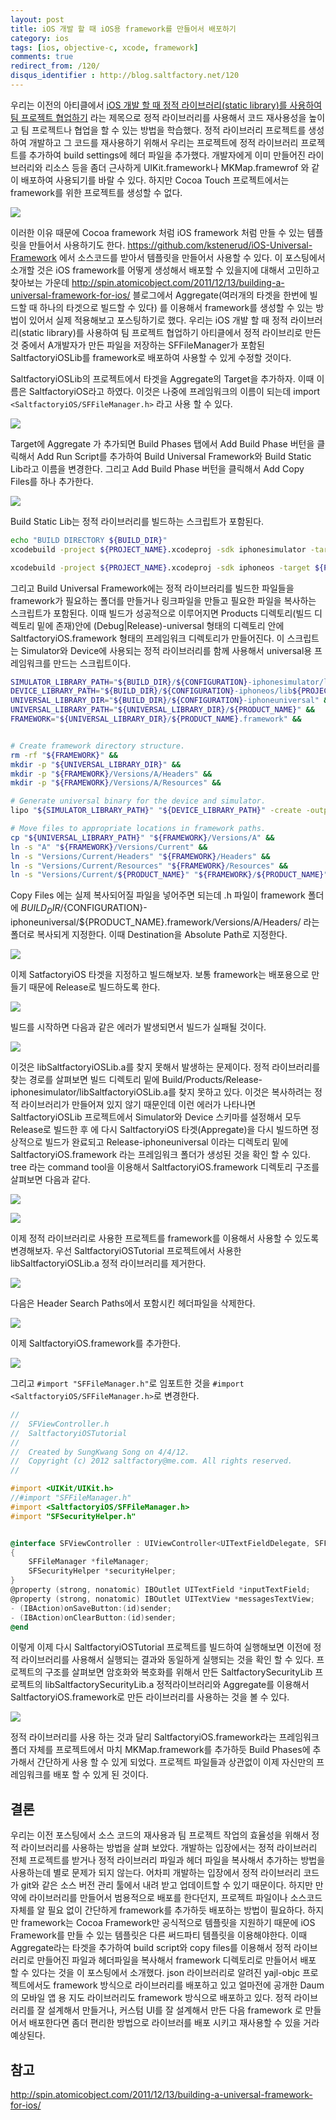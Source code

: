 ```yaml
---
layout: post
title: iOS 개발 할 때 iOS용 framework를 만들어서 배포하기
category: ios
tags: [ios, objective-c, xcode, framework]
comments: true
redirect_from: /120/
disqus_identifier : http://blog.saltfactory.net/120
---
```


우리는 이전의 아티클에서 [iOS 개발 할 때 정적 라이브러리(static library)를 사용하여 팀 프로젝트 협업하기](http://blog.saltfactory.net/119) 라는 제목으로 정적 라이브러리를 사용해서 코드 재사용성을 높이고 팀 프로젝트나 협업을 할 수 있는 방법을 학습했다. 정적 라이브러리 프로젝트를 생성하여 개발하고 그 코드를 재사용하기 위해서 우리는 프로젝트에 정적 라이브러리 프로젝트를 추가하여 build settings에 헤더 파일을 추가했다. 개발자에게 이미 만들어진 라이브러리와 리소스 등을 좀더 근사하게 UIKit.framework나 MKMap.framewrof 와 같이 배포하여 사용되기를 바랄 수 있다. 하지만 Cocoa Touch 프로젝트에서는 framework를 위한 프로젝트를 생성할 수 없다.
<!--more-->

![](http://blog.hibrainapps.net/saltfactory/images/26076b1f-6b77-4bd5-9521-342dcee217ff)

이러한 이유 때문에 Cocoa framework 처럼 iOS framework 처럼 만들 수 있는 템플릿을 만들어서 사용하기도 한다. https://github.com/kstenerud/iOS-Universal-Framework 에서 소스코드를 받아서 템플릿을 만들어서 사용할 수 있다. 이 포스팅에서 소개할 것은 iOS framework를 어떻게 생성해서 배포할 수 있을지에 대해서 고민하고 찾아보는 가운데 http://spin.atomicobject.com/2011/12/13/building-a-universal-framework-for-ios/ 블로그에서 Aggregate(여러개의 타겟을 한번에 빌드할 때 하나의 타겟으로 빌드할 수 있다) 를 이용해서 framework를 생성할 수 있는 방법이 있어서 실제 적용해보고 포스팅하기로 했다. 우리는  iOS 개발 할 때 정적 라이브러리(static library)를 사용하여 팀 프로젝트 협업하기 아티클에서 정적 라이브리로 만든 것 중에서 A개발자가 만든 파일을 저장하는 SFFileManager가 포함된 SaltfactoryiOSLib를 framework로 배포하여 사용할 수 있게 수정할 것이다.

SaltfactoryiOSLib의 프로젝트에서 타겟을 Aggregate의 Target을 추가하자. 이때 이름은 SaltfactoryiOS라고 하였다. 이것은 나중에 프레임워크의 이름이 되는데 import `<SaltfactoryiOS/SFFileManager.h>` 라고 사용 할 수 있다.

![](http://blog.hibrainapps.net/saltfactory/images/9a9b102b-eec1-4d9d-835b-78029b0dd586)

Target에 Aggregate 가 추가되면 Build Phases 탭에서 Add Build Phase 버턴을 클릭해서 Add Run Script를 추가하여 Build Universal Framework와 Build Static Lib라고 이름을 변경한다. 그리고 Add Build Phase 버턴을 클릭해서 Add Copy Files를 하나 추가한다.

![](http://blog.hibrainapps.net/saltfactory/images/03f55c72-c22a-46f4-8457-1e20f26dc56d)

Build Static Lib는 정적 라이브러리를 빌드하는 스크립트가 포함된다.

```bash
echo "BUILD DIRECTORY ${BUILD_DIR}"
xcodebuild -project ${PROJECT_NAME}.xcodeproj -sdk iphonesimulator -target ${PROJECT_NAME} -configuration ${CONFIGURATION} clean build CONFIGURATION_BUILD_DIR=${BUILD_DIR}/${CONFIGURATION}-iphonesimulator

xcodebuild -project ${PROJECT_NAME}.xcodeproj -sdk iphoneos -target ${PROJECT_NAME} -configuration ${CONFIGURATION} clean build CONFIGURATION_BUILD_DIR=${BUILD_DIR}/${CONFIGURATION}-iphoneos
```

그리고 Build Universal Framework에는 정적 라이브러리를 빌드한 파일들을 framework가 필요하는 폴더를 만들거나 링크파일을 만들고 필요한 파일을 복사하는 스크립트가 포함된다. 이때 빌드가 성공적으로 이루어지면 Products 디렉토리(빌드 디렉토리 밑에 존재)안에 (Debug|Release)-universal  형태의 디렉토리 안에 SaltfactoryiOS.framework 형태의 프레임워크 디렉토리가 만들어진다. 이 스크립트는 Simulator와 Device에 사용되는 정적 라이브러리를 함께 사용해서 universal용 프레임워크를 만드는 스크립트이다.

```bash
SIMULATOR_LIBRARY_PATH="${BUILD_DIR}/${CONFIGURATION}-iphonesimulator/lib${PROJECT_NAME}.a" &&
DEVICE_LIBRARY_PATH="${BUILD_DIR}/${CONFIGURATION}-iphoneos/lib${PROJECT_NAME}.a" &&
UNIVERSAL_LIBRARY_DIR="${BUILD_DIR}/${CONFIGURATION}-iphoneuniversal" &&
UNIVERSAL_LIBRARY_PATH="${UNIVERSAL_LIBRARY_DIR}/${PRODUCT_NAME}" &&
FRAMEWORK="${UNIVERSAL_LIBRARY_DIR}/${PRODUCT_NAME}.framework" &&


# Create framework directory structure.
rm -rf "${FRAMEWORK}" &&
mkdir -p "${UNIVERSAL_LIBRARY_DIR}" &&
mkdir -p "${FRAMEWORK}/Versions/A/Headers" &&
mkdir -p "${FRAMEWORK}/Versions/A/Resources" &&

# Generate universal binary for the device and simulator.
lipo "${SIMULATOR_LIBRARY_PATH}" "${DEVICE_LIBRARY_PATH}" -create -output "${UNIVERSAL_LIBRARY_PATH}" &&

# Move files to appropriate locations in framework paths.
cp "${UNIVERSAL_LIBRARY_PATH}" "${FRAMEWORK}/Versions/A" &&
ln -s "A" "${FRAMEWORK}/Versions/Current" &&
ln -s "Versions/Current/Headers" "${FRAMEWORK}/Headers" &&
ln -s "Versions/Current/Resources" "${FRAMEWORK}/Resources" &&
ln -s "Versions/Current/${PRODUCT_NAME}" "${FRAMEWORK}/${PRODUCT_NAME}"
```

Copy Files 에는 실제 복사되어질 파일을 넣어주면 되는데 .h 파일이 framework 폴더에 ${BUILD_DIR}/${CONFIGURATION}-iphoneuniversal/${PRODUCT_NAME}.framework/Versions/A/Headers/ 라는 폴더로 복사되게 지정한다. 이때 Destination을 Absolute Path로 지정한다.

![](http://blog.hibrainapps.net/saltfactory/images/5f3fbb4b-de91-421c-9a03-80f3509be631)

이제 SatfactoryiOS 타겟을 지정하고 빌드해보자. 보통 framework는 배포용으로 만들기 때문에 Release로 빌드하도록 한다.

![](http://blog.hibrainapps.net/saltfactory/images/2371b60a-6d51-4769-85e3-71ad1891b9ed)

빌드를 시작하면 다음과 같은 에러가 발생되면서 빌드가 실패될 것이다.

![](http://blog.hibrainapps.net/saltfactory/images/746c610d-50c2-473f-bc1a-1b02862b5890)

이것은 libSaltfactoryiOSLib.a를 찾지 못해서 발생하는 문제이다. 정적 라이브러리를 찾는 경로를 살펴보면 빌드 디렉토리 밑에 Build/Products/Release-iphonesimulator/libSaltfactoryiOSLib.a를 찾지 못하고 있다. 이것은 복사하려는 정적 라이브러리가 만들어져 있지 않기 때문인데 이런 에러가 나타나면 SaltfactoryiOSLib 프로젝트에서 Simulator와 Device 스키마를 설정해서 모두 Release로 빌드한 후 에 다시 SaltfactoryiOS 타겟(Appregate)을 다시 빌드하면 정상적으로 빌드가 완료되고 Release-iphoneuniversal 이라는 디렉토리 밑에 SaltfactoryiOS.framework 라는 프레임워크 폴더가 생성된 것을 확인 할 수 있다. tree 라는 command tool을 이용해서 SaltfactoryiOS.framework 디렉토리 구조를 살펴보면 다음과 같다.

![](http://blog.hibrainapps.net/saltfactory/images/591190b2-f64e-40c3-b7bb-be364170861c)

![](http://blog.hibrainapps.net/saltfactory/images/af78ac65-5c6d-4764-9796-74ca2d46eb35)

이제 정적 라이브러리로 사용한 프로젝트를 framework를 이용해서 사용할 수 있도록 변경해보자.
우선 SaltfactoryiOSTutorial 프로젝트에서 사용한 libSaltfactoryiOSLib.a 정적 라이브러리를 제거한다.

![](http://blog.hibrainapps.net/saltfactory/images/d8bdea52-54d5-43f0-b228-d17fc43859e7)

다음은 Header Search Paths에서 포함시킨 헤더파일을 삭제한다.

![](http://blog.hibrainapps.net/saltfactory/images/cb6e7868-8a16-4385-b0bd-a2ea0ba57e79)

이제 SaltfactoryiOS.framework를 추가한다.

![](http://blog.hibrainapps.net/saltfactory/images/0e4a7974-3689-4c98-a833-be916e164801)

그리고 `#import "SFFileManager.h"`로 임포트한 것을 `#import <SaltfactoryiOS/SFFileManager.h>`로 변경한다.

```objective-c
//
//  SFViewController.h
//  SaltfactoryiOSTutorial
//
//  Created by SungKwang Song on 4/4/12.
//  Copyright (c) 2012 saltfactory@me.com. All rights reserved.
//

#import <UIKit/UIKit.h>
//#import "SFFileManager.h"
#import <SaltfactoryiOS/SFFileManager.h>
#import "SFSecurityHelper.h"


@interface SFViewController : UIViewController<UITextFieldDelegate, SFFileManagerDelegate, SFSecurityHelperDelegate>
{
    SFFileManager *fileManager;
    SFSecurityHelper *securityHelper;
}
@property (strong, nonatomic) IBOutlet UITextField *inputTextField;
@property (strong, nonatomic) IBOutlet UITextView *messagesTextView;
- (IBAction)onSaveButton:(id)sender;
- (IBAction)onClearButton:(id)sender;
@end
```

이렇게 이제 다시 SaltfactoryiOSTutorial  프로젝트를 빌드하여 실행해보면 이전에 정적 라이브러리를 사용해서 실행되는 결과와 동일하게 실행되는 것을 확인 할 수 있다. 프로젝트의 구조를 살펴보면 암호화와 복호화를 위해서 만든 SaltfactorySecurityLib 프로젝트의 libSaltfactorySecurityLib.a 정적라이브러리와 Aggregate를 이용해서 SaltfactoryiOS.framework로 만든 라이브러리를 사용하는 것을 볼 수 있다.

![](http://blog.hibrainapps.net/saltfactory/images/ad9f57c7-e202-4cc6-a105-0a171f2ed017)

정적 라이브러리를 사용 하는 것과 달리 SaltfactoryiOS.framework라는 프레임워크 폴더 자체를 프로젝트에서 마치 MKMap.framework를 추가하듯 Build Phases에 추가해서 간단하게 사용 할 수 있게 되었다. 프로젝트 파일들과 상관없이 이제 자신만의 프레임워크를 배포 할 수 있게 된 것이다.

## 결론

우리는 이전 포스팅에서 소스 코드의 재사용과 팀 프로젝트 작업의 효율성을 위해서 정적 라이브러리를 사용하는 방법을 살펴 보았다. 개발하는 입장에서는 정적 라이브러리 전체 프로젝트를 받거나 정적 라이브러리 파일과 헤더 파일을 복사해서 추가하는 방법을 사용하는데 별로 문제가 되지 않는다. 어차피 개발하는 입장에서 정적 라이브러리 코드가 git와 같은 소스 버전 관리 툴에서 내려 받고 업데이트할 수 있기 때문이다. 하지만 만약에 라이브러리를 만들어서 범용적으로 배포를 한다던지, 프로젝트 파일이나 소스코드 자체를 알 필요 없이 간단하게 framework를 추가하듯 배포하는 방법이 필요하다. 하지만 framework는 Cocoa Framework만 공식적으로 템플릿을 지원하기 때문에 iOS Framework를 만들 수 있는 템플릿은 다른 써드파티 템플릿을 이용해야한다. 이때 Aggregate라는 타겟을 추가하여 build script와 copy files를 이용해서 정적 라이브러리로 만들어진 파일과 헤더파일을 복사해서 framework 디렉토리로 만들어서 배포 할 수 있다는 것을 이 포스팅에서 소개했다. json 라이브러리로 알려진 yajl-objc 프로젝트에서도 framework 방식으로 라이브러리를 배포하고 있고 얼마전에 공개한 Daum의 모바일 앱 용 지도 라이브러리도 framework 방식으로 배포하고 있다. 정적 라이브러리를 잘 설계해서 만들거나, 커스텀 UI를 잘 설계해서 만든 다음 framework 로 만들어서 배포한다면 좀더 편리한 방법으로 라이브러를 배포 시키고 재사용할 수 있을 거라 예상된다.

## 참고

http://spin.atomicobject.com/2011/12/13/building-a-universal-framework-for-ios/

